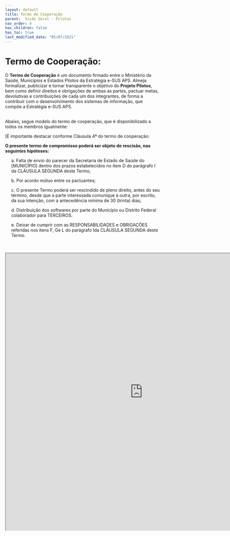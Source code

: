 ```yaml
---
layout: default
title: Termo de Cooperação
parent:  Visão Geral - Pilotos
nav_order: 9
has_children: false
has_toc: true
last_modified_date: "05/07/2021"
---
```


# Termo de Cooperação:

<p>O <b>Termo de Cooperação</b> é um documento firmado entre o Ministério da Saúde, Municípios e Estados Pilotos da Estratégia e-SUS APS. Almeja formalizar, publicizar e tornar transparente o objetivo do <b>Projeto Pilotos</b>, bem como definir direitos e obrigações de ambas as partes, pactuar metas, devolutivas e contribuições de cada um dos integrantes, de forma a contribuir com o desenvolvimento dos sistemas de informação, que compõe a Estratégia e-SUS APS.  </p>

<br>
Abaixo, segue modelo do termo de cooperação, que é disponibilizado a todos os membros igualmente:

[É importante destacar conforme Cláusula 4ª do termo de cooperação:

<b>O presente termo de compromisso poderá ser objeto de rescisão, nas seguintes hipóteses:</b>

<div style="padding-left:20px;">
a. Falta de envio do parecer da Secretaria de Estado de Saúde do [MUNICÍPIO] dentro dos prazos estabelecidos no item D do parágrafo I da CLÁUSULA SEGUNDA deste Termo;<br>

b. Por acordo mútuo entre os pactuantes;<br>

c. O presente Termo poderá ser rescindido de pleno direito, antes do seu término, desde que a parte interessada comunique à outra, por escrito, da sua intenção, com a antecedência mínima de 30 (trinta) dias;<br>

d. Distribuição dos softwares por parte do Município ou Distrito Federal colaborador para TERCEIROS.<br>

e. Deixar de cumprir com as RESPONSABILIDADES e OBRIGAÇÕES referidas nos itens F, Ge L do parágrafo Ida CLÁUSULA SEGUNDA deste Termo.<br>
</div>


<br>
<br>

<iframe src="https://cgiap-saps.github.io/Pilotos/compromisso.pdf" width="890px" height="900px"></iframe>
